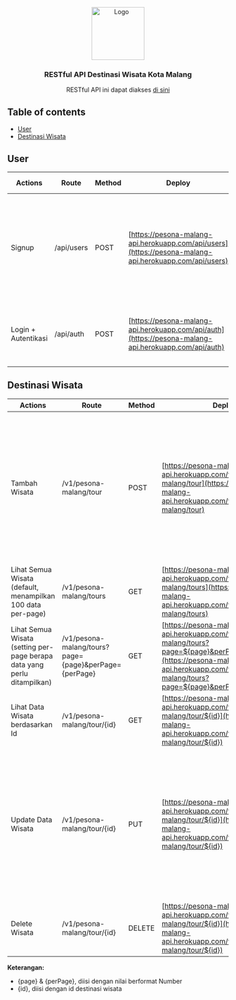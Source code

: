 <p align="center">
  <a href="https://pesonamalang.netlify.app/">
    <img src="https://user-images.githubusercontent.com/100954726/177002575-81335c75-b71f-4b32-9442-c9029e845f67.png" alt="Logo" width=120 height=120>
  </a>
  <h3 align="center">RESTful API Destinasi Wisata Kota Malang</h3>
  <p align="center">
    RESTful API ini dapat diakses <a href="https://pesona-malang-api.herokuapp.com/">di sini</a>
  </p>
</p>

## Table of contents

- [User](#user)
- [Destinasi Wisata](#destinasi-wisata)

## User
| Actions  | Route  | Method | Deploy  | Format Request  |
| ------------- | ------------- | ------------- | ------------- | ------------- |
| Signup  | /api/users  | POST  | [https://pesona-malang-api.herokuapp.com/api/users](https://pesona-malang-api.herokuapp.com/api/users)  | {</br>&nbsp;"firstName": String,</br>&nbsp; "lastName": String,</br>&nbsp; "email": String,</br>&nbsp; "password": String</br>}|
| Login + Autentikasi  | /api/auth  | POST  | [https://pesona-malang-api.herokuapp.com/api/auth](https://pesona-malang-api.herokuapp.com/api/auth) | {</br>&nbsp; "email": String,</br>&nbsp; "password": String</br>}|


## Destinasi Wisata
| Actions  | Route  | Method | Deploy  | Format Request  |
| ------------- | ------------- | ------------- | ------------- | ------------- |
| Tambah Wisata  | /v1/pesona-malang/tour  | POST  | [https://pesona-malang-api.herokuapp.com/v1/pesona-malang/tour](https://pesona-malang-api.herokuapp.com/v1/pesona-malang/tour)  | {</br>&nbsp;"name": String,</br>&nbsp; "category": String,</br>&nbsp; "address": String,</br>&nbsp; "operationalHour": String</br>&nbsp; "ticket": String,</br>&nbsp; "description": String,</br>&nbsp; "image": String</br>&nbsp; "lat": Number,</br>&nbsp; "long": Number,</br>&nbsp; "rating": Number</br>}|
| Lihat Semua Wisata (default, menampilkan 100 data per-page)  | /v1/pesona-malang/tours  | GET  | [https://pesona-malang-api.herokuapp.com/v1/pesona-malang/tours](https://pesona-malang-api.herokuapp.com/v1/pesona-malang/tours) | - |
| Lihat Semua Wisata (setting per-page berapa data yang perlu ditampilkan)  | /v1/pesona-malang/tours?page={page}&perPage={perPage} | GET  | [https://pesona-malang-api.herokuapp.com/v1/pesona-malang/tours?page=${page}&perPage=${perPage}](https://pesona-malang-api.herokuapp.com/v1/pesona-malang/tours?page=${page}&perPage=${perPage}) | - |
| Lihat Data Wisata berdasarkan Id | /v1/pesona-malang/tour/{id} | GET  | [https://pesona-malang-api.herokuapp.com/v1/pesona-malang/tour/${id}](https://pesona-malang-api.herokuapp.com/v1/pesona-malang/tour/${id}) | - |
| Update Data Wisata  | /v1/pesona-malang/tour/{id}  | PUT  | [https://pesona-malang-api.herokuapp.com/v1/pesona-malang/tour/${id}](https://pesona-malang-api.herokuapp.com/v1/pesona-malang/tour/${id})  | {</br>&nbsp;"name": String,</br>&nbsp; "category": String,</br>&nbsp; "address": String,</br>&nbsp; "operationalHour": String</br>&nbsp; "ticket": String,</br>&nbsp; "description": String,</br>&nbsp; "image": String</br>&nbsp; "lat": Number,</br>&nbsp; "long": Number,</br>&nbsp; "rating": Number</br>}|
| Delete Wisata | /v1/pesona-malang/tour/{id} | DELETE | [https://pesona-malang-api.herokuapp.com/v1/pesona-malang/tour/${id}](https://pesona-malang-api.herokuapp.com/v1/pesona-malang/tour/${id}) | - |

**Keterangan:**
- {page} & {perPage}, diisi dengan nilai berformat Number
- {id}, diisi dengan id destinasi wisata


